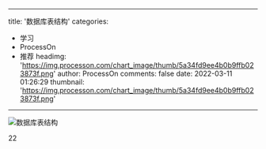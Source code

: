 
---
title: '数据库表结构'
categories: 
 - 学习
 - ProcessOn
 - 推荐
headimg: 'https://img.processon.com/chart_image/thumb/5a34fd9ee4b0b9ffb023873f.png'
author: ProcessOn
comments: false
date: 2022-03-11 01:26:29
thumbnail: 'https://img.processon.com/chart_image/thumb/5a34fd9ee4b0b9ffb023873f.png'
---

<div>   
<img class="thumb" alt="数据库表结构" src="https://img.processon.com/chart_image/thumb/5a34fd9ee4b0b9ffb023873f.png" referrerpolicy="no-referrer">
<p>22</p>  
</div>
            